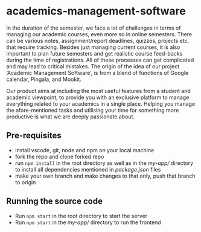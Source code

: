 # academics-management-software

In the duration of the semester, we face a lot of challenges in terms of managing our academic courses, even more so in online semesters. There can be various notes, assignment/report deadlines, quizzes, projects etc. that require tracking. Besides just managing current courses, it is also important to plan future semesters and get realistic course feed-backs during the time of registrations. All of these processes can get complicated and may lead to critical mistakes. The origin of the idea of our project ‘Academic Management Software’, is from a blend of functions of Google calendar, Pingala, and Mookit.

Our product aims at including the most useful features from a student and academic viewpoint, to provide you with an exclusive platform to manage everything related to your academics in a single place. Helping you manage the afore-mentioned tasks and utilising your time for something more productive is what we are deeply passionate about. 

## Pre-requisites

- install vscode, git, node and npm on your local machine
- fork the repo and clone forked repo
- run `npm install` in the root directory as well as in the _my-app/_ directory to install all dependencies mentioned in _package.json_ files
- make your own branch and make changes to that only, push that branch to origin

## Running the source code

- Run `npm start` in the root directory to start the server
- Run `npm start` in the _my-app/_ directory to run the frontend
